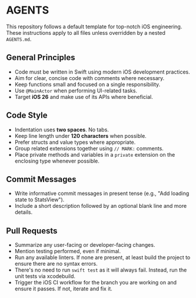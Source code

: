# AGENTS

This repository follows a default template for top-notch iOS engineering. These instructions apply to all files unless overridden by a nested `AGENTS.md`.

## General Principles
- Code must be written in Swift using modern iOS development practices.
- Aim for clear, concise code with comments where necessary.
- Keep functions small and focused on a single responsibility.
- Use `@MainActor` when performing UI-related tasks.
- Target **iOS 26** and make use of its APIs where beneficial.

## Code Style
- Indentation uses **two spaces**. No tabs.
- Keep line length under **120 characters** when possible.
- Prefer structs and value types where appropriate.
- Group related extensions together using `// MARK:` comments.
- Place private methods and variables in a `private` extension on the enclosing type whenever possible.

## Commit Messages
- Write informative commit messages in present tense (e.g., "Add loading state to StatsView").
- Include a short description followed by an optional blank line and more details.

## Pull Requests
- Summarize any user-facing or developer-facing changes.
- Mention testing performed, even if minimal.
- Run any available linters. If none are present, at least build the project to ensure there are no syntax errors.
- There's no need to run `swift test` as it will always fail. Instead, run the unit tests via xcodebuild.
- Trigger the iOS CI workflow for the branch you are working on and ensure it passes. If not, iterate and fix it.